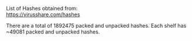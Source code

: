 List of Hashes obtained from:\
https://virusshare.com/hashes

There are a total of 1892475 packed and unpacked hashes. Each shelf has ~49081 packed and unpacked hashes.
